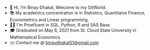 - 👋 Hi, I’m Binay Dhakal, Welcome to my GitWorld.
- 📚 My academics concentration is in Statistics, Quantitaive Finance, Econometrics and Linear programming.
- 👨‍💻 I'm Proeficent in SQL, Python, R and SAS Base. 
- 🎓 Graduated on May 6, 2021 from St. Cloud State University in Mathematical Economics.
- ✉️ Contact me @ binaydhakal01@gmail.com

<!---
Binay01123/Binay01123 is a ✨ special ✨ repository because its `README.md` (this file) appears on your GitHub profile.
You can click the Preview link to take a look at your changes.
--->
